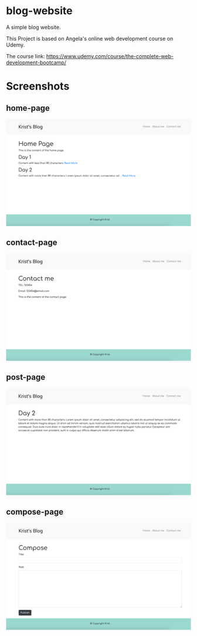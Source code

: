 # blog-website
A simple blog website.

This Project is based on Angela's online web development course on Udemy.

The course link: https://www.udemy.com/course/the-complete-web-development-bootcamp/

# Screenshots
## home-page
![home-page](screenshots/home-page.png)
## contact-page
![home-page](screenshots/contact-page.png)
## post-page
![home-page](screenshots/post-page.png)
## compose-page
![home-page](screenshots/compose-page.png)
